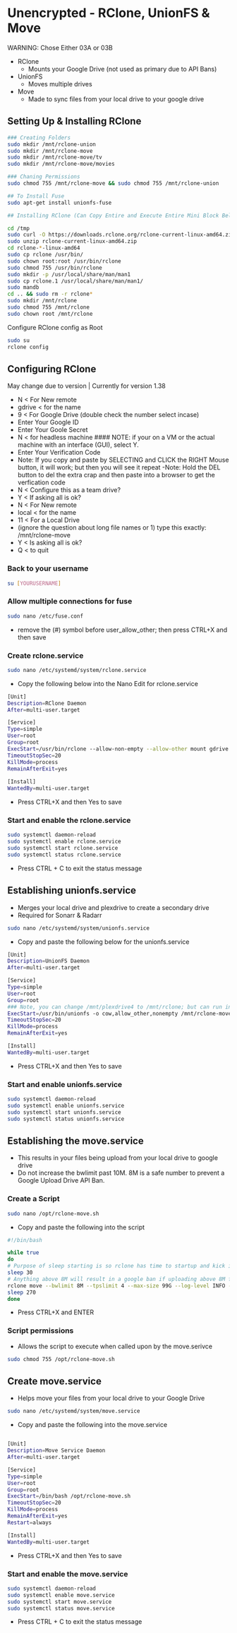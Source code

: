 # Unencrypted - RClone, UnionFS & Move
WARNING: Chose Either 03A or 03B

- RClone
  - Mounts your Google Drive (not used as primary due to API Bans)
- UnionFS
  - Moves multiple drives
- Move
  - Made to sync files from your local drive to your google drive

## Setting Up & Installing RClone

```sh
### Creating Folders
sudo mkdir /mnt/rclone-union
sudo mkdir /mnt/rclone-move
sudo mkdir /mnt/rclone-move/tv
sudo mkdir /mnt/rclone-move/movies

### Chaning Permissions
sudo chmod 755 /mnt/rclone-move && sudo chmod 755 /mnt/rclone-union

## To Install Fuse
sudo apt-get install unionfs-fuse

## Installing RClone (Can Copy Entire and Execute Entire Mini Block Below)

cd /tmp
sudo curl -O https://downloads.rclone.org/rclone-current-linux-amd64.zip
sudo unzip rclone-current-linux-amd64.zip
cd rclone-*-linux-amd64
sudo cp rclone /usr/bin/
sudo chown root:root /usr/bin/rclone
sudo chmod 755 /usr/bin/rclone
sudo mkdir -p /usr/local/share/man/man1
sudo cp rclone.1 /usr/local/share/man/man1/
sudo mandb
cd .. && sudo rm -r rclone*
sudo mkdir /mnt/rclone
sudo chmod 755 /mnt/rclone
sudo chown root /mnt/rclone
```

Configure RClone config as Root 

```sh
sudo su
rclone config
```

## Configuring RClone
May change due to version | Currently for version 1.38

- N < For New remote 
- gdrive < for the name
- 9 < For Google Drive (double check the number select incase)
- Enter Your Google ID
- Enter Your Goole Secret
- N < for headless machine #### NOTE: if your on a VM or the actual machine with an interface (GUI), select Y.  
- Enter Your Verification Code
 - Note: If you copy and paste by SELECTING and CLICK the RIGHT Mouse button, it will work; but then you will see it repeat
 -Note: Hold the DEL button to del the extra crap and then paste into a browser to get the verfication code
- N < Configure this as a team drive?
- Y < If asking all is ok?
- N < For New remote
- local < for the name
- 11 < For a Local Drive
- (ignore the question about long file names or 1) type this exactly: /mnt/rclone-move
- Y < Is asking all is ok?
- Q < to quit

### Back to your username

```sh
su [YOURUSERNAME]
```

### Allow multiple connections for fuse

```sh
sudo nano /etc/fuse.conf
```
- remove the (#) symbol before user_allow_other; then press CTRL+X and then save

### Create rclone.service

```sh
sudo nano /etc/systemd/system/rclone.service
```

- Copy the following below into the Nano Edit for rclone.service

```sh
[Unit]
Description=RClone Daemon
After=multi-user.target

[Service]
Type=simple
User=root
Group=root
ExecStart=/usr/bin/rclone --allow-non-empty --allow-other mount gdrive: /mnt/rclone --bwlimit 8650k --size-only
TimeoutStopSec=20
KillMode=process
RemainAfterExit=yes
 
[Install]
WantedBy=multi-user.target
```

- Press CTRL+X and then Yes to save

### Start and enable the rclone.service

```sh
sudo systemctl daemon-reload
sudo systemctl enable rclone.service
sudo systemctl start rclone.service
sudo systemctl status rclone.service
```

- Press CTRL + C to exit the status message

## Establishing unionfs.service

- Merges your local drive and plexdrive to create a secondary drive
- Required for Sonarr & Radarr

```sh
sudo nano /etc/systemd/system/unionfs.service
```

- Copy and paste the following below for the unionfs.service

```sh
[Unit]
Description=UnionFS Daemon
After=multi-user.target

[Service]
Type=simple
User=root
Group=root
### Note, you can change /mnt/plexdrive4 to /mnt/rclone; but can run into API bans with large libraries 
ExecStart=/usr/bin/unionfs -o cow,allow_other,nonempty /mnt/rclone-move=RW:/mnt/plexdrive4=RO /mnt/rclone-union
TimeoutStopSec=20
KillMode=process
RemainAfterExit=yes

[Install]
WantedBy=multi-user.target
```

- Press CTRL+X and then Yes to save

### Start and enable unionfs.service
```sh
sudo systemctl daemon-reload
sudo systemctl enable unionfs.service
sudo systemctl start unionfs.service
sudo systemctl status unionfs.service
```

## Establishing the move.service

- This results in your files being upload from your local drive to google drive
- Do not increase the bwlimit past 10M. 8M is a safe number to prevent a Google Upload Drive API Ban.

### Create a Script

```sh
sudo nano /opt/rclone-move.sh
```

- Copy and paste the following into the script

```sh
#!/bin/bash

while true
do
# Purpose of sleep starting is so rclone has time to startup and kick in
sleep 30
# Anything above 8M will result in a google ban if uploading above 8M for 24 hours
rclone move --bwlimit 8M --tpslimit 4 --max-size 99G --log-level INFO --stats 15s local:/mnt/rclone-move gdrive:/
sleep 270
done
```

- Press CTRL+X and ENTER 

### Script permissions

- Allows the script to execute when called upon by the move.serivce

```sh
sudo chmod 755 /opt/rclone-move.sh
```

## Create move.service
- Helps move your files from your local drive to your Google Drive

```sh
sudo nano /etc/systemd/system/move.service
```
- Copy and paste the following into the move.service

```sh

[Unit]
Description=Move Service Daemon
After=multi-user.target

[Service]
Type=simple
User=root
Group=root
ExecStart=/bin/bash /opt/rclone-move.sh
TimeoutStopSec=20
KillMode=process
RemainAfterExit=yes
Restart=always

[Install]
WantedBy=multi-user.target
```

- Press CTRL+X and then Yes to save

### Start and enable the move.service

```sh
sudo systemctl daemon-reload
sudo systemctl enable move.service
sudo systemctl start move.service
sudo systemctl status move.service
```

- Press CTRL + C to exit the status message
